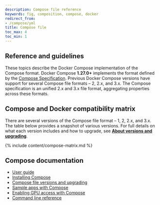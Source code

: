 ```yaml
---
description: Compose file reference
keywords: fig, composition, compose, docker
redirect_from:
- /compose/yml
title: Compose file
toc_max: 4
toc_min: 1
---
```


## Reference and guidelines

These topics describe the Docker Compose implementation of the Compose format.
Docker Compose **1.27.0+** implements the format defined by the [Compose Specification](https://github.com/compose-spec/compose-spec/blob/master/spec.md). Previous Docker Compose versions have support for several Compose file formats – 2, 2.x, and 3.x. The Compose specification is an unified 2.x and 3.x file format, aggregating properties across these formats.

## Compose and Docker compatibility matrix

There are several versions of the Compose file format – 1, 2, 2.x, and 3.x. The
table below provides a snapshot of various versions. For full details on what each version includes and
how to upgrade, see **[About versions and upgrading](compose-versioning.md)**.

{% include content/compose-matrix.md %}

## Compose documentation

- [User guide](../index.md)
- [Installing Compose](../install.md)
- [Compose file versions and upgrading](compose-versioning.md)
- [Sample apps with Compose](../samples-for-compose.md)
- [Enabling GPU access with Compose](../gpu-support.md)
- [Command line reference](../reference/index.md)

